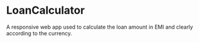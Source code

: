 # LoanCalculator
A responsive web app used to calculate the loan amount in EMI and clearly according to the currency.
